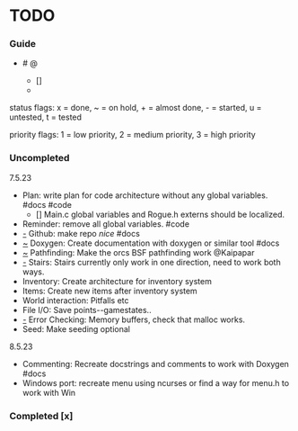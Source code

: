 # TODO

### Guide

- [<status>](<priority>) <Brief description> #<tag> @<mention> <yyyy-mm-dd>
    - [] <Subtask>
    - <Description>

status flags:   x = done, 
                ~ = on hold, 
                + = almost done,
                - = started,
                u = untested,
                t = tested


priority flags: 1 = low priority,
                2 = medium priority,
                3 = high priority

### Uncompleted
7.5.23
- [](3) Plan: write plan for code architecture without any global variables. #docs #code
    - [] Main.c global variables and Rogue.h externs should be localized.
- [](3) Reminder: remove all global variables. #code
- [-](1) Github: make repo _nice_ #docs
- [~](2) Doxygen: Create documentation with doxygen or similar tool #docs
- [~](2) Pathfinding: Make the orcs BSF pathfinding work @Kaipapar
- [-](2) Stairs: Stairs currently only work in one direction, need to work both ways.
- [](2) Inventory: Create architecture for inventory system
- [](1) Items: Create new items after inventory system
- [](1) World interaction: Pitfalls etc
- [](1) File I/O: Save points--gamestates..
- [-](2) Error Checking: Memory buffers, check that malloc works.
- [](1) Seed: Make seeding optional

8.5.23
- [](2) Commenting: Recreate docstrings and comments to work with Doxygen #docs
- [](1) Windows port: recreate menu using ncurses or find a way for menu.h to work with Win

### Completed [x]


